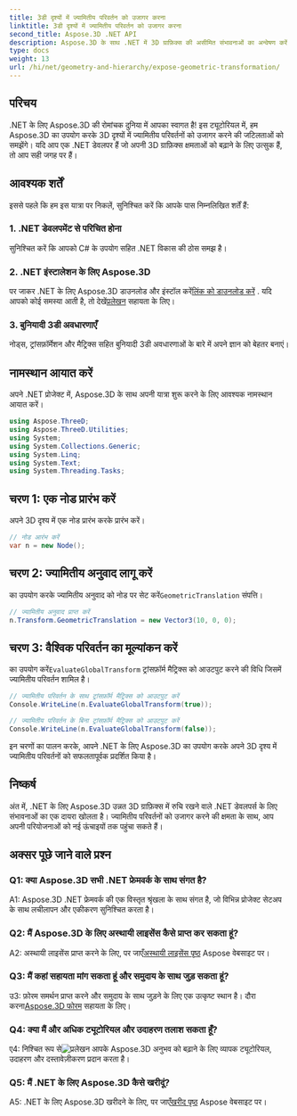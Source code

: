```yaml
---
title: 3डी दृश्यों में ज्यामितीय परिवर्तन को उजागर करना
linktitle: 3डी दृश्यों में ज्यामितीय परिवर्तन को उजागर करना
second_title: Aspose.3D .NET API
description: Aspose.3D के साथ .NET में 3D ग्राफ़िक्स की असीमित संभावनाओं का अन्वेषण करें। ज्यामितीय परिवर्तनों को सहजता से उजागर करें।
type: docs
weight: 13
url: /hi/net/geometry-and-hierarchy/expose-geometric-transformation/
---
```

## परिचय

.NET के लिए Aspose.3D की रोमांचक दुनिया में आपका स्वागत है! इस ट्यूटोरियल में, हम Aspose.3D का उपयोग करके 3D दृश्यों में ज्यामितीय परिवर्तनों को उजागर करने की जटिलताओं को समझेंगे। यदि आप एक .NET डेवलपर हैं जो अपनी 3D ग्राफ़िक्स क्षमताओं को बढ़ाने के लिए उत्सुक हैं, तो आप सही जगह पर हैं।

## आवश्यक शर्तें

इससे पहले कि हम इस यात्रा पर निकलें, सुनिश्चित करें कि आपके पास निम्नलिखित शर्तें हैं:

### 1. .NET डेवलपमेंट से परिचित होना

सुनिश्चित करें कि आपको C# के उपयोग सहित .NET विकास की ठोस समझ है।

### 2. .NET इंस्टालेशन के लिए Aspose.3D

 पर जाकर .NET के लिए Aspose.3D डाउनलोड और इंस्टॉल करें[लिंक को डाउनलोड करें](https://releases.aspose.com/3d/net/) . यदि आपको कोई समस्या आती है, तो देखें[प्रलेखन](https://reference.aspose.com/3d/net/) सहायता के लिए।

### 3. बुनियादी 3डी अवधारणाएँ

नोड्स, ट्रांसफ़ॉर्मेशन और मैट्रिक्स सहित बुनियादी 3डी अवधारणाओं के बारे में अपने ज्ञान को बेहतर बनाएं।

## नामस्थान आयात करें

अपने .NET प्रोजेक्ट में, Aspose.3D के साथ अपनी यात्रा शुरू करने के लिए आवश्यक नामस्थान आयात करें।

```csharp
using Aspose.ThreeD;
using Aspose.ThreeD.Utilities;
using System;
using System.Collections.Generic;
using System.Linq;
using System.Text;
using System.Threading.Tasks;
```

## चरण 1: एक नोड प्रारंभ करें

अपने 3D दृश्य में एक नोड प्रारंभ करके प्रारंभ करें।

```csharp
// नोड आरंभ करें
var n = new Node();
```

## चरण 2: ज्यामितीय अनुवाद लागू करें

 का उपयोग करके ज्यामितीय अनुवाद को नोड पर सेट करें`GeometricTranslation` संपत्ति।

```csharp
// ज्यामितीय अनुवाद प्राप्त करें
n.Transform.GeometricTranslation = new Vector3(10, 0, 0);
```

## चरण 3: वैश्विक परिवर्तन का मूल्यांकन करें

 का उपयोग करें`EvaluateGlobalTransform` ट्रांसफ़ॉर्म मैट्रिक्स को आउटपुट करने की विधि जिसमें ज्यामितीय परिवर्तन शामिल है।

```csharp
// ज्यामितीय परिवर्तन के साथ ट्रांसफ़ॉर्म मैट्रिक्स को आउटपुट करें
Console.WriteLine(n.EvaluateGlobalTransform(true));

// ज्यामितीय परिवर्तन के बिना ट्रांसफ़ॉर्म मैट्रिक्स को आउटपुट करें
Console.WriteLine(n.EvaluateGlobalTransform(false));
```

इन चरणों का पालन करके, आपने .NET के लिए Aspose.3D का उपयोग करके अपने 3D दृश्य में ज्यामितीय परिवर्तनों को सफलतापूर्वक प्रदर्शित किया है।

## निष्कर्ष

अंत में, .NET के लिए Aspose.3D उन्नत 3D ग्राफ़िक्स में रुचि रखने वाले .NET डेवलपर्स के लिए संभावनाओं का एक दायरा खोलता है। ज्यामितीय परिवर्तनों को उजागर करने की क्षमता के साथ, आप अपनी परियोजनाओं को नई ऊंचाइयों तक पहुंचा सकते हैं।

## अक्सर पूछे जाने वाले प्रश्न

### Q1: क्या Aspose.3D सभी .NET फ्रेमवर्क के साथ संगत है?

A1: Aspose.3D .NET फ्रेमवर्क की एक विस्तृत श्रृंखला के साथ संगत है, जो विभिन्न प्रोजेक्ट सेटअप के साथ लचीलापन और एकीकरण सुनिश्चित करता है।

### Q2: मैं Aspose.3D के लिए अस्थायी लाइसेंस कैसे प्राप्त कर सकता हूं?

 A2: अस्थायी लाइसेंस प्राप्त करने के लिए, पर जाएँ[अस्थायी लाइसेंस पृष्ठ](https://purchase.aspose.com/temporary-license/) Aspose वेबसाइट पर।

### Q3: मैं कहां सहायता मांग सकता हूं और समुदाय के साथ जुड़ सकता हूं?

 उ3: फ़ोरम समर्थन प्राप्त करने और समुदाय के साथ जुड़ने के लिए एक उत्कृष्ट स्थान है। दौरा करना[Aspose.3D फोरम](https://forum.aspose.com/c/3d/18) सहायता के लिए।

### Q4: क्या मैं और अधिक ट्यूटोरियल और उदाहरण तलाश सकता हूँ?

 ए4: निश्चित रूप से![प्रलेखन](https://reference.aspose.com/3d/net/) आपके Aspose.3D अनुभव को बढ़ाने के लिए व्यापक ट्यूटोरियल, उदाहरण और दस्तावेज़ीकरण प्रदान करता है।

### Q5: मैं .NET के लिए Aspose.3D कैसे खरीदूं?

 A5: .NET के लिए Aspose.3D खरीदने के लिए, पर जाएँ[खरीद पृष्ठ](https://purchase.aspose.com/buy) Aspose वेबसाइट पर।